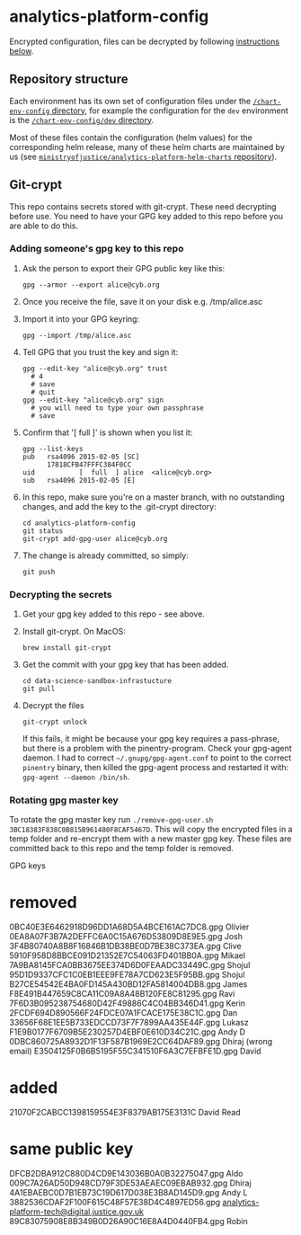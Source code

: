 # analytics-platform-config
Encrypted configuration, files can be decrypted by following [instructions below](#git-crypt).

## Repository structure

Each environment has its own set of configuration files under the [`/chart-env-config` directory](/chart-env-config), for example the configuration for the `dev` environment is the [`/chart-env-config/dev` directory](/chart-env-config/dev).

Most of these files contain the configuration (helm values) for the corresponding helm release, many of these helm charts are maintained by us (see [`ministryofjustice/analytics-platform-helm-charts` repository](https://github.com/ministryofjustice/analytics-platform-helm-charts)).


## Git-crypt

This repo contains secrets stored with git-crypt. These need decrypting before use. You need to have your GPG key added to this repo before you are able to do this.

### Adding someone's gpg key to this repo

1. Ask the person to export their GPG public key like this:

       gpg --armor --export alice@cyb.org

2. Once you receive the file, save it on your disk e.g. /tmp/alice.asc

3. Import it into your GPG keyring:

       gpg --import /tmp/alice.asc

4. Tell GPG that you trust the key and sign it:

       gpg --edit-key "alice@cyb.org" trust
         # 4
         # save
         # quit
       gpg --edit-key "alice@cyb.org" sign
         # you will need to type your own passphrase
         # save

5. Confirm that '[  full  ]' is shown when you list it:

       gpg --list-keys
       pub   rsa4096 2015-02-05 [SC]
             17818CFB47FFFC384F0CC
       uid           [  full  ] alice  <alice@cyb.org>
       sub   rsa4096 2015-02-05 [E]

5. In this repo, make sure you're on a master branch, with no outstanding changes, and add the key to the .git-crypt directory:

       cd analytics-platform-config
       git status
       git-crypt add-gpg-user alice@cyb.org

6. The change is already committed, so simply:

       git push

### Decrypting the secrets

1. Get your gpg key added to this repo - see above.

2. Install git-crypt. On MacOS:

       brew install git-crypt

3. Get the commit with your gpg key that has been added.

       cd data-science-sandbox-infrastucture
       git pull

4. Decrypt the files

       git-crypt unlock

   If this fails, it might be because your gpg key requires a pass-phrase, but there is a problem with the pinentry-program. Check your gpg-agent daemon. I had to correct `~/.gnupg/gpg-agent.conf` to point to the correct `pinentry` binary, then killed the gpg-agent process and restarted it with: `gpg-agent --daemon /bin/sh`.


### Rotating gpg master key 

To rotate the gpg master key run `./remove-gpg-user.sh 3BC18383F838C0B815B961480F8CAF5467D`. This will copy the encrypted files in a temp folder and re-encrypt them with a new master gpg key. These files are committed back to this repo and the temp folder is removed.

GPG keys
# removed
0BC40E3E6462918D96DD1A68D5A4BCE161AC7DC8.gpg Olivier
0EA8A07F3B7A2DEFFC6A0C15A676D53809D8E9E5.gpg Josh
3F4B80740A8B8F16846B1DB38BE0D7BE38C373EA.gpg Clive
5910F958D8BBCE091D21352E7C54063FD401BB0A.gpg Mikael
7A9BA8145FCA0BB3675EE374D6D0FEAADC33449C.gpg Shojul
95D1D9337CFC1C0EB1EEE9FE78A7CD623E5F95BB.gpg Shojul
B27CE54542E4BA0FD145A430BD12FA5814004DB8.gpg James
F8E491B447659C8CA11C09A8A48B120FE8C81295.gpg Ravi
7F6D3B095238754680D42F49886C4C04BB346D41.gpg Kerin
2FCDF694D890566F24FDCE07A1FCACE175E38C1C.gpg Dan
33656F68E1EE5B733EDCCD73F7F7899AA435E44F.gpg Lukasz
F1E9B0177F6709B5E230257D4EBF0E610D34C21C.gpg Andy D
0DBC860725A8932D1F13F587B1969E2CC64DAF89.gpg Dhiraj (wrong email)
E3504125F0B6B5195F55C341510F6A3C7EFBFE1D.gpg David

# added
21070F2CABCC1398159554E3F8379AB175E3131C David Read

# same public key
DFCB2DBA912C880D4CD9E143036B0A0B32275047.gpg Aldo
009C7A26AD50D948CD79F3DE53AEAEC09EBAB932.gpg Dhiraj
4A1EBAEBC0D7B1EB73C19D617D038E3B8AD145D9.gpg Andy L
3882536CDAF2F100F615C48F57E38D4C4897ED56.gpg analytics-platform-tech@digital.justice.gov.uk
89C83075908E8B349B0D26A90C16E8A4D0440FB4.gpg Robin